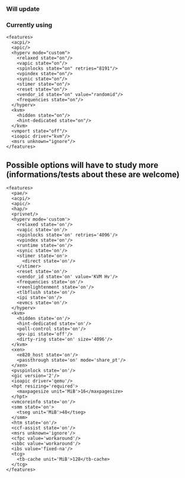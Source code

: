 ### Will update

### Currently using
    <features>
      <acpi/>
      <apic/>
      <hyperv mode="custom">
        <relaxed state="on"/>
        <vapic state="on"/>
        <spinlocks state="on" retries="8191"/>
        <vpindex state="on"/>
        <synic state="on"/>
        <stimer state="on"/>
        <reset state="on"/>
        <vendor_id state="on" value="randomid"/>
        <frequencies state="on"/>
      </hyperv>
      <kvm>
        <hidden state="on"/>
        <hint-dedicated state="on"/>
      </kvm>
      <vmport state="off"/>
      <ioapic driver="kvm"/>
      <msrs unknown="ignore"/>
    </features>

## Possible options will have to study more (informations/tests about these are welcome)
    <features>
      <pae/>
      <acpi/>
      <apic/>
      <hap/>
      <privnet/>
      <hyperv mode='custom'>
        <relaxed state='on'/>
        <vapic state='on'/>
        <spinlocks state='on' retries='4096'/>
        <vpindex state='on'/>
        <runtime state='on'/>
        <synic state='on'/>
        <stimer state='on'>
          <direct state='on'/>
        </stimer>
        <reset state='on'/>
        <vendor_id state='on' value='KVM Hv'/>
        <frequencies state='on'/>
        <reenlightenment state='on'/>
        <tlbflush state='on'/>
        <ipi state='on'/>
        <evmcs state='on'/>
      </hyperv>
      <kvm>
        <hidden state='on'/>
        <hint-dedicated state='on'/>
        <poll-control state='on'/>
        <pv-ipi state='off'/>
        <dirty-ring state='on' size='4096'/>
      </kvm>
      <xen>
        <e820_host state='on'/>
        <passthrough state='on' mode='share_pt'/>
      </xen>
      <pvspinlock state='on'/>
      <gic version='2'/>
      <ioapic driver='qemu'/>
      <hpt resizing='required'>
        <maxpagesize unit='MiB'>16</maxpagesize>
      </hpt>
      <vmcoreinfo state='on'/>
      <smm state='on'>
        <tseg unit='MiB'>48</tseg>
      </smm>
      <htm state='on'/>
      <ccf-assist state='on'/>
      <msrs unknown='ignore'/>
      <cfpc value='workaround'/>
      <sbbc value='workaround'/>
      <ibs value='fixed-na'/>
      <tcg>
        <tb-cache unit='MiB'>128</tb-cache>
      </tcg>
    </features>
